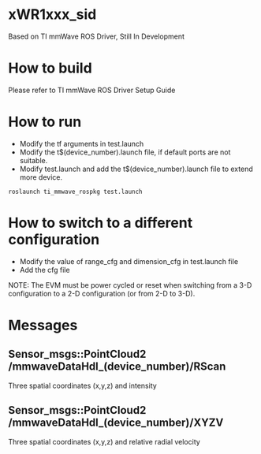 # xWR1xxx_sid
Based on TI mmWave ROS Driver, Still In Development

# How to build
Please refer to TI mmWave ROS Driver Setup Guide

# How to run
+ Modify the tf arguments in test.launch
+ Modify the t$(device_number).launch file, if default ports are not suitable.
+ Modify test.launch and add the t$(device_number).launch file to extend more device.

`roslaunch ti_mmwave_rospkg test.launch`

# How to switch to a different configuration
+ Modify the value of range_cfg and dimension_cfg in test.launch file
+ Add the cfg file

NOTE: The EVM must be power cycled or reset when switching from a 3-D configuration to a
2-D configuration (or from 2-D to 3-D).

# Messages
## Sensor_msgs::PointCloud2 /mmwaveDataHdl_(device_number)/RScan
Three spatial coordinates (x,y,z) and intensity

## Sensor_msgs::PointCloud2 /mmwaveDataHdl_(device_number)/XYZV
Three spatial coordinates (x,y,z) and relative radial velocity
